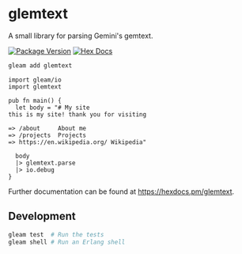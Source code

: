 # glemtext
A small library for parsing Gemini's gemtext.

[![Package Version](https://img.shields.io/hexpm/v/glemtext)](https://hex.pm/packages/glemtext)
[![Hex Docs](https://img.shields.io/badge/hex-docs-ffaff3)](https://hexdocs.pm/glemtext/)

```sh
gleam add glemtext
```
```gleam
import gleam/io
import glemtext

pub fn main() {
  let body = "# My site
this is my site! thank you for visiting

=> /about     About me
=> /projects  Projects
=> https://en.wikipedia.org/ Wikipedia"

  body
  |> glemtext.parse
  |> io.debug
}
```

Further documentation can be found at <https://hexdocs.pm/glemtext>.

## Development

```sh
gleam test  # Run the tests
gleam shell # Run an Erlang shell
```
